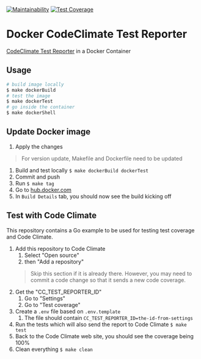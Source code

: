 [![Maintainability](https://api.codeclimate.com/v1/badges/74446f056c7af9b2f182/maintainability)](https://codeclimate.com/github/amaysim-au/docker-codeclimate-test-reporter/maintainability)
[![Test Coverage](https://api.codeclimate.com/v1/badges/74446f056c7af9b2f182/test_coverage)](https://codeclimate.com/github/amaysim-au/docker-codeclimate-test-reporter/test_coverage)
# Docker CodeClimate Test Reporter

[CodeClimate Test Reporter](https://github.com/codeclimate/test-reporter) in a Docker Container

## Usage

```bash
# build image locally
$ make dockerBuild
# test the image
$ make dockerTest
# go inside the container
$ make dockerShell
```

## Update Docker image

1. Apply the changes

> For version update, Makefile and Dockerfile need to be updated

1. Build and test locally `$ make dockerBuild dockerTest`
1. Commit and push
1. Run `$ make tag`
1. Go to [hub.docker.com](https://hub.docker.com/r/amaysim/codeclimate-test-reporter/)
1. In `Build Details` tab, you should now see the build kicking off

## Test with Code Climate

This repository contains a Go example to be used for testing test coverage and Code Climate.

1. Add this repository to Code Climate
    1. Select "Open source"
    1. then "Add a repository"
    > Skip this section if it is already there. However, you may need to commit a code change so that it sends a new code coverage.
1. Get the "CC_TEST_REPORTER_ID"
    1. Go to "Settings"
    1. Go to "Test coverage"
1. Create a `.env` file based on `.env.template`
    1. The file should contain `CC_TEST_REPORTER_ID=the-id-from-settings`
1. Run the tests which will also send the report to Code Climate `$ make test`
1. Back to the Code Climate web site, you should see the coverage being 100%
1. Clean everything `$ make clean`
